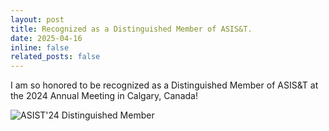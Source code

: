 ```yaml
---
layout: post
title: Recognized as a Distinguished Member of ASIS&T.
date: 2025-04-16
inline: false
related_posts: false
---
```


I am so honored to be recognized as a Distinguished Member of ASIS&T at the 2024 Annual Meeting in Calgary, Canada!


![ASIST'24 Distinguished Member](/assets/img/2024-ASIST-DistMem.jpg)
